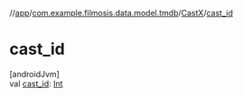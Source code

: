 //[app](../../../index.md)/[com.example.filmosis.data.model.tmdb](../index.md)/[CastX](index.md)/[cast_id](cast_id.md)

# cast_id

[androidJvm]\
val [cast_id](cast_id.md): [Int](https://kotlinlang.org/api/latest/jvm/stdlib/kotlin/-int/index.html)
